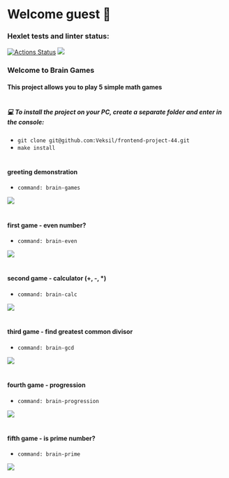 # Welcome guest :wave:

### Hexlet tests and linter status:
[![Actions Status](https://github.com/Veksil/frontend-project-44/workflows/hexlet-check/badge.svg)](https://github.com/Veksil/frontend-project-44/actions)
<a href="https://codeclimate.com/github/Veksil/frontend-project-44/maintainability"><img src="https://api.codeclimate.com/v1/badges/af52828f245d374e0688/maintainability" /></a>

### Welcome to Brain Games

#### This project allows you to play 5 simple math games

#

##### :computer: To install the project on your PC, create a separate folder and enter in the console:

-  `git clone git@github.com:Veksil/frontend-project-44.git`
-  `make install`
  
#

#### greeting demonstration
- `command: brain-games`

<a  href="https://asciinema.org/a/l40Lrk3midkLmNEOmgZErGnY7"  target="_blank"><img  src="https://asciinema.org/a/l40Lrk3midkLmNEOmgZErGnY7.svg"  /></a>

#

#### first game - even number?
- `command: brain-even`

<a  href="https://asciinema.org/a/GGPD1Keqy7hOO6yzq3HoyfQ41"  target="_blank"><img  src="https://asciinema.org/a/GGPD1Keqy7hOO6yzq3HoyfQ41.svg"  /></a>

  
#

#### second game - calculator (+, -, *)
- `command: brain-calc`

<a  href="https://asciinema.org/a/PLSe6Di8P08kpPiHcCeFMAjwc"  target="_blank"><img  src="https://asciinema.org/a/PLSe6Di8P08kpPiHcCeFMAjwc.svg"  /></a>

#

#### third game - find greatest common divisor
- `command: brain-gcd`

<a  href="https://asciinema.org/a/dpK9LKvJudiqNxLwf4vdxsXh9"  target="_blank"><img  src="https://asciinema.org/a/dpK9LKvJudiqNxLwf4vdxsXh9.svg"  /></a>

#

#### fourth game - progression
- `command: brain-progression`

<a  href="https://asciinema.org/a/QjnTvshVznnjnvDm7eYRIjH6l"  target="_blank"><img  src="https://asciinema.org/a/QjnTvshVznnjnvDm7eYRIjH6l.svg"  /></a>

#

#### fifth game - is prime number?
- `command: brain-prime`

<a  href="https://asciinema.org/a/AgpOQgWgvj6vnnvn0Swi0NjrZ"  target="_blank"><img  src="https://asciinema.org/a/AgpOQgWgvj6vnnvn0Swi0NjrZ.svg"  /></a>
